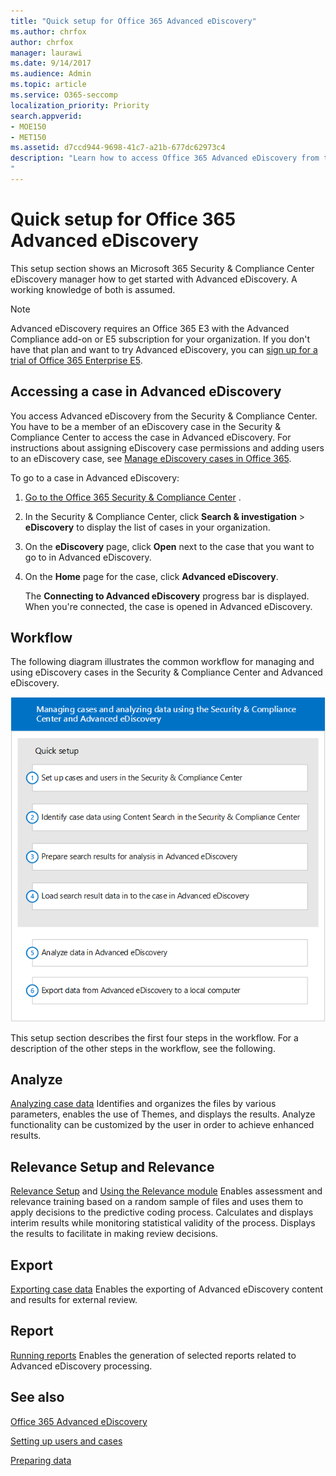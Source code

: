 ```yaml
---
title: "Quick setup for Office 365 Advanced eDiscovery"
ms.author: chrfox
author: chrfox
manager: laurawi
ms.date: 9/14/2017
ms.audience: Admin
ms.topic: article
ms.service: O365-seccomp
localization_priority: Priority
search.appverid: 
- MOE150
- MET150
ms.assetid: d7ccd944-9698-41c7-a21b-677dc62973c4
description: "Learn how to access Office 365 Advanced eDiscovery from the Office 365 Security &amp; Compliance Center and review the typical workflow for using Advanced eDiscovery. 
"
---
```


# Quick setup for Office 365 Advanced eDiscovery

This setup section shows an Microsoft 365 Security &amp; Compliance Center eDiscovery manager how to get started with Advanced eDiscovery. A working knowledge of both is assumed.
  
> [!NOTE]
> Advanced eDiscovery requires an Office 365 E3 with the Advanced Compliance add-on or E5 subscription for your organization. If you don't have that plan and want to try Advanced eDiscovery, you can [sign up for a trial of Office 365 Enterprise E5](https://go.microsoft.com/fwlink/p/?LinkID=698279). 
  
## Accessing a case in Advanced eDiscovery

You access Advanced eDiscovery from the Security &amp; Compliance Center. You have to be a member of an eDiscovery case in the Security &amp; Compliance Center to access the case in Advanced eDiscovery. For instructions about assigning eDiscovery case permissions and adding users to an eDiscovery case, see [Manage eDiscovery cases in Office 365](manage-ediscovery-cases.md). 
  
To go to a case in Advanced eDiscovery: 
  
1. [Go to the Office 365 Security &amp; Compliance Center](go-to-the-securitycompliance-center.md) . 
    
2. In the Security &amp; Compliance Center, click **Search &amp; investigation** \> **eDiscovery** to display the list of cases in your organization. 
    
3. On the **eDiscovery** page, click **Open** next to the case that you want to go to in Advanced eDiscovery. 
    
4. On the **Home** page for the case, click **Advanced eDiscovery**.
    
    The **Connecting to Advanced eDiscovery** progress bar is displayed. When you're connected, the case is opened in Advanced eDiscovery. 
    
## Workflow

The following diagram illustrates the common workflow for managing and using eDiscovery cases in the Security &amp; Compliance Center and Advanced eDiscovery. 
  
![Diagram shows the Office 365 Advanced eDiscovery workflow of four phases in setup, including setting up users &amp; cases, identifying case data, exporting, and processing, and then the phases of analysis and export to local machine.](media/76589ccc-789d-4581-b3a8-98d339b05979.png)
  
This setup section describes the first four steps in the workflow. For a description of the other steps in the workflow, see the following.
  
## Analyze

[Analyzing case data](analyze-case-data-with-advanced-ediscovery.md) Identifies and organizes the files by various parameters, enables the use of Themes, and displays the results. Analyze functionality can be customized by the user in order to achieve enhanced results. 
  
## Relevance Setup and Relevance

[Relevance Setup](manage-relevance-setup-in-advanced-ediscovery.md) and [Using the Relevance module](use-relevance-in-advanced-ediscovery.md) Enables assessment and relevance training based on a random sample of files and uses them to apply decisions to the predictive coding process. Calculates and displays interim results while monitoring statistical validity of the process. Displays the results to facilitate in making review decisions. 
  
## Export

[Exporting case data](export-case-data-in-advanced-ediscovery.md) Enables the exporting of Advanced eDiscovery content and results for external review. 
  
## Report

[Running reports](run-reports-in-advanced-ediscovery.md) Enables the generation of selected reports related to Advanced eDiscovery processing. 
  
## See also

[Office 365 Advanced eDiscovery](office-365-advanced-ediscovery.md)
  
[Setting up users and cases](set-up-users-and-cases-in-advanced-ediscovery.md)
  
[Preparing data](prepare-data-for-advanced-ediscovery.md)

